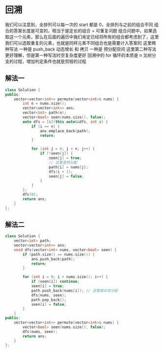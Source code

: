 # 回溯
我们可以注意到，全排列可以每一次的 start 都是 0，全排列与之前的组合不同
组合的答案长度是可变的，相当于是定长的组合 + 可重复问题
组合问题中，如果选取这一个元素，那么在后面的遍历中我们肯定已经将所有的组合都考虑到了，这里我们可以选取重复的元素，也就是同样元素不同组合也是需要计入答案的
这里两种写法
一种是 push_back 动态增长 和 拷贝
一种是 预分配空间
这里第二种写法更好理解，但是第一种写法时空复杂度更好
回溯中的 for 循环的本质是 n 叉树分支的过程，增加判定条件也就是剪枝的过程
## 解法一
```c++
class Solution {
public:
    vector<vector<int>> permute(vector<int>& nums) {
        int n = nums.size();
        vector<vector<int>> ans;
        vector<int> path(n);
        vector<bool> seen(nums.size(), false);
        auto dfs = [&](this auto&&dfs, int i) {
            if (i == n) {
                ans.emplace_back(path);
                return;
            }

            for (int j = 0; j < n; j++) {
                if (!seen[j]) {
                    seen[j] = true;
                    // 这里是预分配
                    path[i] = nums[j];
                    dfs(i + 1);
                    seen[j] = false;
                }
            }
        };
        dfs(0);
        return ans;
    }
};
```

## 解法二
```c++
class Solution {
    vector<int> path;
    vector<vector<int>> ans;
    void dfs(vector<int> nums, vector<bool> seen) {
        if (path.size() == nums.size()) {
            ans.push_back(path);
            return;
        }

        for (int i = 0; i < nums.size(); i++) {
            if (seen[i]) continue;
            seen[i] = true;
            path.push_back(nums[i]); // 这里是动态分配
            dfs(nums, seen);
            path.pop_back();
            seen[i] = false;
        }
    }
public:
    vector<vector<int>> permute(vector<int>& nums) {
        vector<bool> seen(nums.size(), false);
        dfs(nums, seen);
        return ans;
    }
};
```
